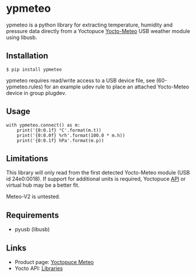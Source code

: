 # ypmeteo

ypmeteo is a python library for extracting temperature, humidity
and pressure data directly from a Yoctopuce
[Yocto-Meteo](https://www.yoctopuce.com/EN/products/usb-sensors/yocto-meteo)
USB weather module using libusb.


## Installation

	$ pip install ypmeteo

ypmeteo requires read/write access to a USB device file,
see (60-ypmeteo.rules) for an example udev rule to
place an attached Yocto-Meteo device in group plugdev.

## Usage

	with ypmeteo.connect() as m:
	    print('{0:0.1f} °C'.format(m.t))
	    print('{0:0.0f} %rh'.format(100.0 * m.h))
	    print('{0:0.1f} hPa'.format(m.p))


## Limitations

This library will only read from the first detected Yocto-Meteo module
(USB id 24e0:0018). If support for additional units is required,
Yoctopuce [API](https://www.yoctopuce.com/EN/libraries.php)
or virtual hub may be a better fit.

Meteo-V2 is untested.


## Requirements

   - pyusb (libusb)


## Links

   - Product page: [Yoctopuce Meteo](https://www.yoctopuce.com/EN/products/usb-sensors/yocto-meteo)
   - Yocto API: [Libraries](https://www.yoctopuce.com/EN/products/usb-sensors/yocto-meteo)
